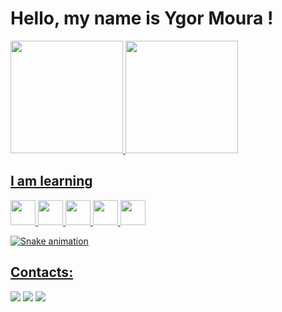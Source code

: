 # Hello, my name is Ygor Moura !


<div>
<a href="https://github.com/ygmouralves">
<img loading="lazy" height="180em" src="https://github-readme-stats.vercel.app/api/top-langs/?username=ygmouralves&layout=compact&langs_count=7&theme=dracula"/>
<img loading="lazy" height="180em" src="https://github-readme-stats.vercel.app/api?username=ygmouralves&show_icons=true&theme=dracula&include_all_commits=true&count_private=true"/>
</div>

## I am learning

<img loading="lazy" src="https://cdn.jsdelivr.net/gh/devicons/devicon/icons/php/php-plain.svg" width="40" height="40"/> <img loading="lazy" src="https://cdn.jsdelivr.net/gh/devicons/devicon/icons/mysql/mysql-original.svg" width="40" height="40"/> <img loading="lazy" src="https://cdn.jsdelivr.net/gh/devicons/devicon/icons/javascript/javascript-plain.svg" width="40" height="40"/> <img loading="lazy" src="https://cdn.jsdelivr.net/gh/devicons/devicon/icons/typescript/typescript-plain.svg" width="40" height="40"/> <img loading="lazy" src="https://cdn.jsdelivr.net/gh/devicons/devicon/icons/react/react-original.svg" width="40" height="40"/>

![Snake animation](https://github.com/ygmouralves/ygmouralves/blob/output/github-contribution-grid-snake.svg)


## Contacts:

<div>
<a href="https://instagram.com/ygormouralves" target="_blank"><img loading="lazy" src="https://img.shields.io/badge/-Instagram-%23E4405F?style=for-the-badge&logo=instagram&logoColor=white" target="_blank"></a>
<a href = "mailto:contato@ssygor.mourass@gmail.com"><img loading="lazy" src="https://img.shields.io/badge/Gmail-D14836?style=for-the-badge&logo=gmail&logoColor=white" target="_blank"></a>
<a href="https://www.linkedin.com/ygor-moura-195b27177/" target="_blank"><img loading="lazy" src="https://img.shields.io/badge/-LinkedIn-%230077B5?style=for-the-badge&logo=linkedin&logoColor=white" target="_blank"></a>   
</div>


